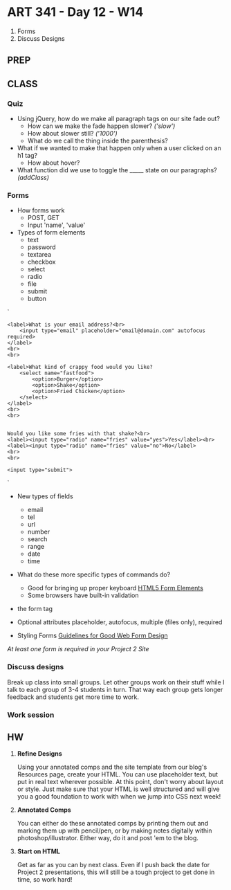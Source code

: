 ART 341 - Day 12 - W14
=======================================

1. Forms
2. Discuss Designs


PREP
---------------------------------------


CLASS
---------------------------------------

### Quiz
- Using jQuery, how do we make all paragraph tags on our site fade out?
	- How can we make the fade happen slower? *('slow')*
	- How about slower still? *('1000')*
	- What do we call the thing inside the parenthesis?
- What if we wanted to make that happen only when a user clicked on an h1 tag?
	- How about hover?
- What function did we use to toggle the _____ state on our paragraphs? *(addClass)*


### Forms
- How forms work 
	- POST, GET
	- Input 'name', 'value'
- Types of form elements 
	- text
	- password
	- textarea
	- checkbox
	- select
	- radio
	- file
	- submit
	- button



`<form action="result.html">

	<label>What is your email address?<br>
		<input type="email" placeholder="email@domain.com" autofocus required>
	</label>
	<br>
	<br>
	
	<label>What kind of crappy food would you like?
		<select name="fastfood">
			<option>Burger</option>
			<option>Shake</option>
			<option>Fried Chicken</option>
		</select>
	</label>
	<br>
	<br>
	
	
	Would you like some fries with that shake?<br>
	<label><input type="radio" name="fries" value="yes">Yes</label><br>
	<label><input type="radio" name="fries" value="no">No</label>
	<br>
	<br>
	
	<input type="submit">
</form>	
`

- New types of fields
	- email
	- tel
	- url
	- number
	- search
	- range
	- date
	- time

- What do these more specific types of commands do?
	- Good for bringing up proper keyboard
		[HTML5 Form Elements](http://blog.teamtreehouse.com/using-html5-input-types-to-enhance-the-mobile-browsing-experience)
	- Some browsers have built-in validation

- the form tag
	<form action="Untitled.php" method="post">

- Optional attributes
	placeholder, autofocus, multiple (files only), required

- Styling Forms
	[Guidelines for Good Web Form Design](http://www.smashingmagazine.com/2011/06/27/useful-ideas-and-guidelines-for-good-web-form-design/)

*At least one form is required in your Project 2 Site*




### Discuss designs

Break up class into small groups. Let other groups work on their stuff while I talk to each group of 3-4 students in turn. That way each group gets longer feedback and students get more time to work.

### Work session





HW
---------------------------------------


1. **Refine Designs**

	Using your annotated comps and the site template from our blog's Resources page, create your HTML. You can use placeholder text, but put in real text wherever possible. At this point, don't worry about layout or style. Just make sure that your HTML is well structured and will give you a good foundation to work with when we jump into CSS next week!


2. **Annotated Comps**

	You can either do these annotated comps by printing them out and marking them up with pencil/pen, or by making notes digitally within photoshop/illustrator. Either way, do it and post 'em to the blog.

3. **Start on HTML**

	Get as far as you can by next class. Even if I push back the date for Project 2 presentations, this will still be a tough project to get done in time, so work hard!



